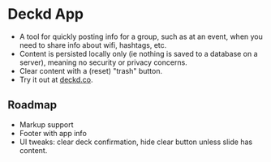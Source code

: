 # Deckd App

- A tool for quickly posting info for a group, such as at an event, when you need to share info about wifi, hashtags, etc.
- Content is persisted locally only (ie nothing is saved to a database on a server), meaning no security or privacy concerns.
- Clear content with a (reset) "trash" button.
- Try it out at [deckd.co](http://deckd.co).

## Roadmap

- Markup support
- Footer with app info
- UI tweaks: clear deck confirmation, hide clear button unless slide has content.
